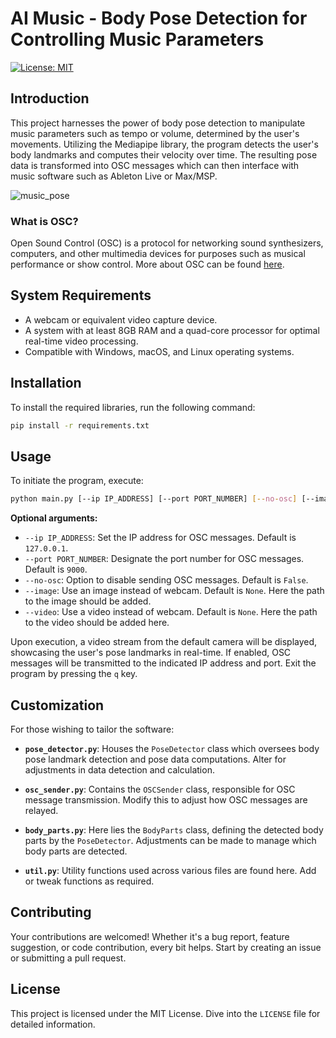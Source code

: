 # AI Music - Body Pose Detection for Controlling Music Parameters

[![License: MIT](https://img.shields.io/badge/License-MIT-yellow.svg)](https://opensource.org/licenses/MIT)

## Introduction

This project harnesses the power of body pose detection to manipulate music parameters such as tempo or volume, determined by the user's movements. Utilizing the Mediapipe library, the program detects the user's body landmarks and computes their velocity over time. The resulting pose data is transformed into OSC messages which can then interface with music software such as Ableton Live or Max/MSP.

![music_pose](https://user-images.githubusercontent.com/17069785/227744014-4da1efee-03a4-4cc4-a96f-0af867840a21.png)

### What is OSC?

Open Sound Control (OSC) is a protocol for networking sound synthesizers, computers, and other multimedia devices for purposes such as musical performance or show control. More about OSC can be found [here](https://opensoundcontrol.org/).

## System Requirements

- A webcam or equivalent video capture device.
- A system with at least 8GB RAM and a quad-core processor for optimal real-time video processing.
- Compatible with Windows, macOS, and Linux operating systems.

## Installation

To install the required libraries, run the following command:

```bash
pip install -r requirements.txt
```

## Usage

To initiate the program, execute:

```bash
python main.py [--ip IP_ADDRESS] [--port PORT_NUMBER] [--no-osc] [--image PATH/TO/IMAGE] [--video PATH/TO/VIDEO]
```

**Optional arguments:**

- `--ip IP_ADDRESS`: Set the IP address for OSC messages. Default is `127.0.0.1`.
- `--port PORT_NUMBER`: Designate the port number for OSC messages. Default is `9000`.
- `--no-osc`: Option to disable sending OSC messages. Default is `False`.
- `--image`: Use an image instead of webcam. Default is `None`. Here the path to the image should be added.
- `--video`: Use a video instead of webcam. Default is `None`. Here the path to the video should be added here.

Upon execution, a video stream from the default camera will be displayed, showcasing the user's pose landmarks in real-time. If enabled, OSC messages will be transmitted to the indicated IP address and port. Exit the program by pressing the `q` key.

## Customization

For those wishing to tailor the software:

- **`pose_detector.py`**: Houses the `PoseDetector` class which oversees body pose landmark detection and pose data computations. Alter for adjustments in data detection and calculation.
  
- **`osc_sender.py`**: Contains the `OSCSender` class, responsible for OSC message transmission. Modify this to adjust how OSC messages are relayed.
  
- **`body_parts.py`**: Here lies the `BodyParts` class, defining the detected body parts by the `PoseDetector`. Adjustments can be made to manage which body parts are detected.
  
- **`util.py`**: Utility functions used across various files are found here. Add or tweak functions as required.


## Contributing

Your contributions are welcomed! Whether it's a bug report, feature suggestion, or code contribution, every bit helps. Start by creating an issue or submitting a pull request.


## License

This project is licensed under the MIT License. Dive into the `LICENSE` file for detailed information.
